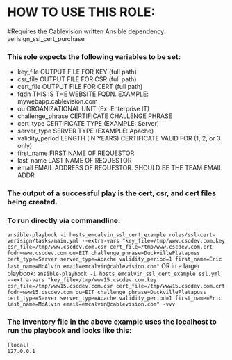 # HOW TO USE THIS ROLE:
#Requires the Cablevision written Ansible dependency: verisign_ssl_cert_purchase

### This role expects the following variables to be set:
* key_file		OUTPUT FILE FOR KEY (full path)
* csr_file		OUTPUT FILE FOR CSR (full path)
* cert_file		OUTPUT FILE FOR CERT (full path)
* fqdn			THIS IS THE WEBSITE FQDN. EXAMPLE: mywebapp.cablevision.com
* ou			ORGANIZATIONAL UNIT (Ex: Enterprise IT)
* challenge_phrase	CERTIFICATE CHALLENGE PHRASE
* cert_type		CERTIFICATE TYPE (EXAMPLE: Server)
* server_type		SERVER TYPE (EXAMPLE: Apache)
* validity_period	LENGTH (IN YEARS) CERTIFICATE VALID FOR (1, 2, or 3 only)
* first_name		FIRST NAME OF REQUESTOR
* last_name		LAST NAME OF REQUESTOR
* email			EMAIL ADDRESS OF REQUESTOR. SHOULD BE THE TEAM EMAIL ADDR

### The output of a successful play is the cert, csr, and cert files being created.

### To run directly via commandline:
`ansible-playbook -i hosts_emcalvin_ssl_cert_example roles/ssl-cert-verisign/tasks/main.yml --extra-vars "key_file=/tmp/www.cscdev.com.key csr_file=/tmp/www.cscdev.com.csr cert_file=/tmp/www.cscdev.com.crt fqdn=www.cscdev.com ou=EIT challenge_phrase=DuckvillePlatapuss cert_type=Server server_type=Apache validity_period=1 first_name=Eric last_name=McAlvin email=emcalvin@cablevision.com"`
OR in a larger playbook:
`ansible-playbook -i hosts_emcalvin_ssl_cert_example ssl.yml --extra-vars "key_file=/tmp/www15.cscdev.com.key csr_file=/tmp/www15.cscdev.com.csr cert_file=/tmp/www15.cscdev.com.crt fqdn=www15.cscdev.com ou=EIT challenge_phrase=DuckvillePlatapuss cert_type=Server server_type=Apache validity_period=1 first_name=Eric last_name=McAlvin email=emcalvin@cablevision.com" -vvv`

### The inventory file in the above example uses the localhost to run the playbook and looks like this:
```
[local]
127.0.0.1
```
